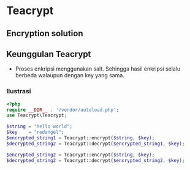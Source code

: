 # Teacrypt

## Encryption solution


## Keunggulan Teacrypt
- Proses enkripsi menggunakan salt. Sehingga hasil enkripsi selalu berbeda walaupun dengan key yang sama.
### Ilustrasi
```php
<?php
require __DIR__ . '/vendor/autoload.php';
use Teacrypt\Teacrypt;

$string = "hello world";
$key    = "redangel";
$encrypted_string1 = Teacrypt::encrypt($string, $key);
$decrypted_string2 = Teacrypt::decrypt($encrypted_string1, $key);

$encrypted_string2 = Teacrypt::encrypt($string, $key);
$decrypted_string2 = Teacrypt::decrypt($encrypted_string2, $key);
```